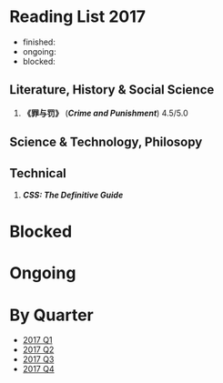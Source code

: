 Reading List 2017
========================

* finished:
* ongoing:
* blocked:

## Literature, History & Social Science
1. **《罪与罚》** (***Crime and Punishment***) 4.5/5.0

## Science & Technology, Philosopy

## Technical
1. ***CSS: The Definitive Guide***


# Blocked

# Ongoing

# By Quarter
- [2017 Q1](2017_Q1.md)
- [2017 Q2](2017_Q2.md)
- [2017 Q3](2017_Q3.md)
- [2017 Q4](2017_Q4.md)
